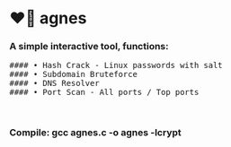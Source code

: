 # ❤️‍🔥 agnes
### A simple interactive tool, functions:
<pre>
#### • Hash Crack - Linux passwords with salt
#### • Subdomain Bruteforce
#### • DNS Resolver
#### • Port Scan - All ports / Top ports
</pre><br>
### Compile: gcc agnes.c -o agnes -lcrypt
